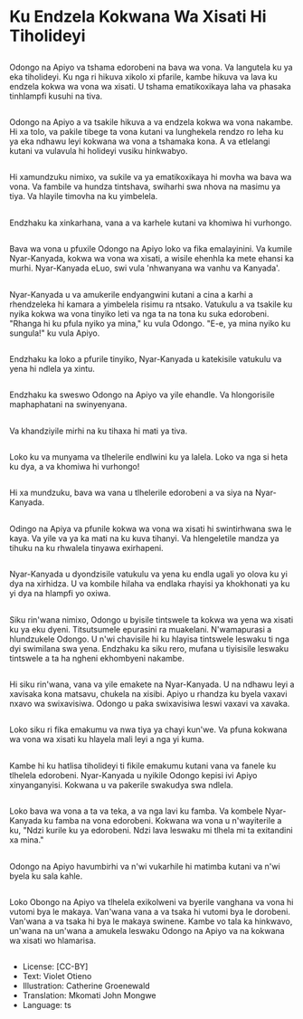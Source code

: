 # Ku Endzela Kokwana Wa Xisati Hi Tiholideyi

##
Odongo na Apiyo va tshama edorobeni na bava wa vona. Va langutela ku ya eka tiholideyi. Ku nga ri hikuva xikolo xi pfarile, kambe hikuva va lava ku endzela kokwa wa vona wa xisati. U tshama ematikoxikaya laha va phasaka tinhlampfi kusuhi na tiva.

##
Odongo na Apiyo a va tsakile hikuva a va endzela kokwa wa vona nakambe. Hi xa tolo, va pakile tibege ta vona kutani va lunghekela rendzo ro leha ku ya eka ndhawu leyi kokwana wa vona a tshamaka kona. A va etlelangi kutani va vulavula hi holideyi vusiku hinkwabyo.

##
Hi xamundzuku nimixo, va sukile va ya ematikoxikaya hi movha wa bava wa vona. Va fambile va hundza tintshava, swiharhi swa nhova na masimu ya tiya. Va hlayile timovha na ku yimbelela.

##
Endzhaku ka xinkarhana, vana a va karhele kutani va khomiwa hi vurhongo.

##
Bava wa vona u pfuxile Odongo na Apiyo loko va fika emalayinini. Va kumile Nyar-Kanyada, kokwa wa vona wa xisati, a wisile ehenhla ka mete ehansi ka murhi. Nyar-Kanyada eLuo, swi vula 'nhwanyana wa vanhu va Kanyada'.

##
Nyar-Kanyada u va amukerile endyangwini kutani a cina a karhi a rhendzeleka hi kamara a yimbelela risimu ra ntsako. Vatukulu a va tsakile ku nyika kokwa wa vona tinyiko leti va nga ta na tona ku suka edorobeni. "Rhanga hi ku pfula nyiko ya mina," ku vula Odongo. "E-e, ya mina nyiko ku sungula!" ku vula Apiyo.

##
Endzhaku ka loko a pfurile tinyiko, Nyar-Kanyada u katekisile vatukulu va yena hi ndlela ya xintu.

##
Endzhaku ka sweswo Odongo na Apiyo va yile ehandle. Va hlongorisile maphaphatani na swinyenyana.

##
Va khandziyile mirhi na ku tihaxa hi mati ya tiva.

##
Loko ku va munyama va tlhelerile endlwini ku ya lalela. Loko va nga si heta ku dya, a va khomiwa hi vurhongo!

##
Hi xa mundzuku, bava wa vana u tlhelerile edorobeni a va siya na Nyar- Kanyada.

##
Odingo na Apiya va pfunile kokwa wa vona wa xisati hi swintirhwana swa le kaya. Va yile va ya ka mati na ku kuva tihanyi. Va hlengeletile mandza ya tihuku na ku rhwalela tinyawa exirhapeni.

##
Nyar-Kanyada u dyondzisile vatukulu va yena ku endla ugali yo olova ku yi dya na xirhidza. U va kombile hilaha va endlaka rhayisi ya khokhonati ya ku yi dya na hlampfi yo oxiwa.

##
Siku rin'wana nimixo, Odongo u byisile tintswele ta kokwa wa yena wa xisati ku ya eku dyeni. Titsutsumele epurasini ra muakelani. N'wamapurasi a hlundzukele Odongo. U n'wi chavisile hi ku hlayisa tintswele leswaku ti nga dyi swimilana swa yena. Endzhaku ka siku rero, mufana u tiyisisile leswaku tintswele a ta ha ngheni ekhombyeni nakambe.

##
Hi siku rin'wana, vana va yile emakete na Nyar-Kanyada. U na ndhawu leyi a xavisaka kona matsavu, chukela na xisibi. Apiyo u rhandza ku byela vaxavi nxavo wa swixavisiwa. Odongo u paka swixavisiwa leswi vaxavi va xavaka.

##
Loko siku ri fika emakumu va nwa tiya ya chayi kun'we. Va pfuna kokwana wa vona wa xisati ku hlayela mali leyi a nga yi kuma.

##
Kambe hi ku hatlisa tiholideyi ti fikile emakumu kutani vana va fanele ku tlhelela edorobeni. Nyar-Kanyada u nyikile Odongo kepisi ivi Apiyo xinyanganyisi. Kokwana u va pakerile swakudya swa ndlela.

##
Loko bava wa vona a ta va teka, a va nga lavi ku famba. Va kombele Nyar-Kanyada ku famba na vona edorobeni. Kokwana wa vona u n'wayiterile a ku, "Ndzi kurile ku ya edorobeni. Ndzi lava leswaku mi tlhela mi ta exitandini xa mina."

##
Odongo na Apiyo havumbirhi va n'wi vukarhile hi matimba kutani va n'wi byela ku sala kahle.

##
Loko Obongo na Apiyo va tlhelela exikolweni va byerile vanghana va vona hi vutomi bya le makaya. Van'wana vana a va tsaka hi vutomi bya le dorobeni. Van'wana a va tsaka hi bya le makaya swinene. Kambe vo tala ka hinkwavo, un'wana na un'wana a amukela leswaku Odongo na Apiyo va na kokwana wa xisati wo hlamarisa.

##
* License: [CC-BY]
* Text: Violet Otieno
* Illustration: Catherine Groenewald
* Translation: Mkomati John Mongwe
* Language: ts
